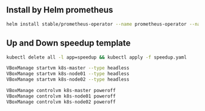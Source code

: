 ## Install by Helm prometheus

```bash
helm install stable/prometheus-operator --name prometheus-operator --namespace monitoring
```

## Up and Down speedup template

```bash
kubectl delete all -l app=speedup && kubectl apply -f speedup.yaml
```

```bash
VBoxManage startvm k8s-master --type headless
VBoxManage startvm k8s-node01 --type headless
VBoxManage startvm k8s-node02 --type headless
```

```bash
VBoxManage controlvm k8s-master poweroff
VBoxManage controlvm k8s-node01 poweroff
VBoxManage controlvm k8s-node02 poweroff
```
